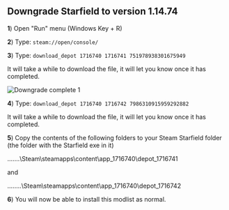 ## Downgrade Starfield to version 1.14.74

**1**) Open "Run" menu (Windows Key + R)

**2**) Type: `steam://open/console/`

**3**) Type: `download_depot 1716740 1716741 751978938301675949`

It will take a while to download the file, it will let you know once it has completed.

![Downgrade complete 1](https://github.com/user-attachments/assets/094fd31f-01d0-48df-87f0-b75181844c16)

**4**) Type: `download_depot 1716740 1716742 7986310915959292882`

It will take a while to download the file, it will let you know once it has completed.

**5**) Copy the contents of the following folders to your Steam Starfield folder (the folder with the Starfield exe in it)

.......\Steam\steamapps\content\app_1716740\depot_1716741

and

........\Steam\steamapps\content\app_1716740\depot_1716742

**6**) You will now be able to install this modlist as normal.
